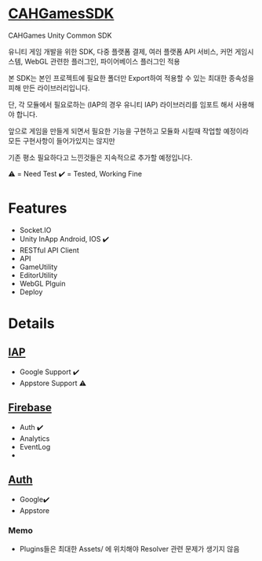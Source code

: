 # [CAHGamesSDK](Assets/CAH)
 CAHGames Unity Common SDK
 
 유니티 게임 개발을 위한 SDK, 다중 플랫폼 결제, 여러 플랫폼 API 서비스, 커먼 게임시스템, WebGL 관련한 플러그인, 파이어베이스 플러그인 적용
 
 본 SDK는 본인 프로젝트에 필요한 폴더만 Export하여 적용할 수 있는 최대한 종속성을 피해 만든 라이브러리입니다.  
 
 단, 각 모듈에서 필요로하는 (IAP의 경우 유니티 IAP) 라이브러리를 임포트 해서 사용해야 합니다.
 
 
 앞으로 게임을 만들게 되면서 필요한 기능을 구현하고 모듈화 시킬때 작업할 예정이라 모든 구현사항이 들어가있지는 않지만
 
 기존 평소 필요하다고 느낀것들은 지속적으로 추가할 예정입니다.
 

 ⚠️ = Need Test
 ✔️ = Tested, Working Fine


 # Features
 
 - Socket.IO
 - Unity InApp Android, IOS ✔️  
 - RESTful API Client 
 - API 
 - GameUtility
 - EditorUtility
 - WebGL Plguin
 - Deploy
 
 # Details
  
 ## [IAP](/Assets/CAH/IAP)
  - Google Support ✔️  
  - Appstore Support ⚠️
 
 
 ## [Firebase](/Assets/CAH/Firebase)
  - Auth ✔️ 
  - Analytics
  - EventLog 
  - 

 ## [Auth](/Assets/CAH/Auth)
 - Google✔️ 
 - Appstore 



 ### Memo
 
  - Plugins들은 최대한 Assets/ 에 위치해야 Resolver 관련 문제가 생기지 않음 
